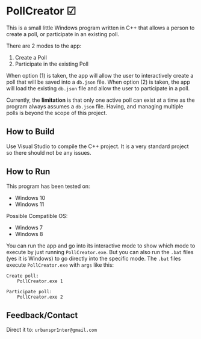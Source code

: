 # PollCreator ☑

This is a small little Windows program written in C++ that allows a person to create a poll, or participate in an existing poll.

There are 2 modes to the app:
1. Create a Poll 
2. Participate in the existing Poll 

When option (1) is taken, the app will allow the user to interactively create a poll that will be saved into a `db.json` file. 
When option (2) is taken, the app will load the existing `db.json` file and allow the user to participate in a poll. 

Currently, the **limitation** is that only one active poll can exist at a time as the program always assumes a `db.json` file. 
Having, and managing multiple polls is beyond the scope of this project.

## How to Build

Use Visual Studio to compile the C++ project. It is a very standard project so there should not be any issues. 

## How to Run

This program has been tested on:
* Windows 10
* Windows 11

Possible Compatible OS:
* Windows 7
* Windows 8

You can run the app and go into its interactive mode to show which mode to execute by just running `PollCreator.exe`. But you can also run the `.bat` files (yes it is Windows) to go directly into the specific mode. The `.bat` files execute `PollCreator.exe` with `args` like this:

```
Create poll:
    PollCreator.exe 1

Participate poll:
    PollCreator.exe 2
```

## Feedback/Contact

Direct it to: `urbanspr1nter@gmail.com`